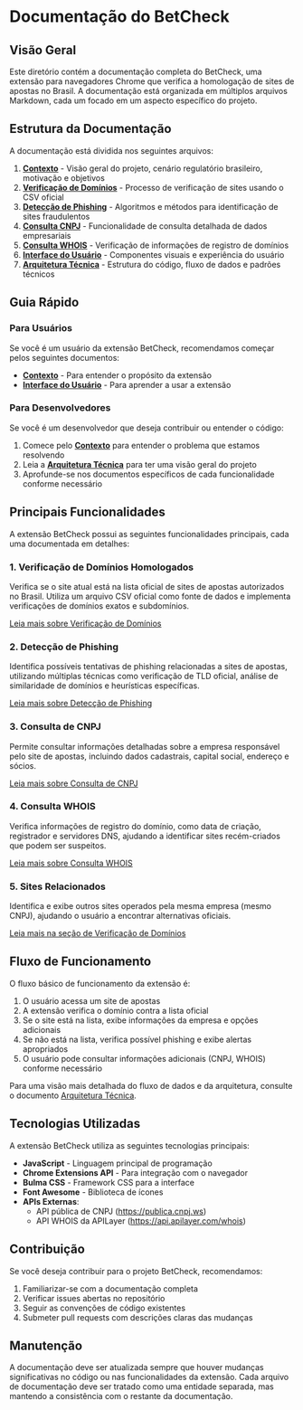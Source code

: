 # Documentação do BetCheck

## Visão Geral

Este diretório contém a documentação completa do BetCheck, uma extensão para navegadores Chrome que verifica a homologação de sites de apostas no Brasil. A documentação está organizada em múltiplos arquivos Markdown, cada um focado em um aspecto específico do projeto.

## Estrutura da Documentação

A documentação está dividida nos seguintes arquivos:

1. [**Contexto**](./Contexto.md) - Visão geral do projeto, cenário regulatório brasileiro, motivação e objetivos
2. [**Verificação de Domínios**](./Verificacao_Dominios.md) - Processo de verificação de sites usando o CSV oficial
3. [**Detecção de Phishing**](./Deteccao_Phishing.md) - Algoritmos e métodos para identificação de sites fraudulentos
4. [**Consulta CNPJ**](./Consulta_CNPJ.md) - Funcionalidade de consulta detalhada de dados empresariais
5. [**Consulta WHOIS**](./Consulta_WHOIS.md) - Verificação de informações de registro de domínios
6. [**Interface do Usuário**](./Interface_Usuario.md) - Componentes visuais e experiência do usuário
7. [**Arquitetura Técnica**](./Arquitetura_Tecnica.md) - Estrutura do código, fluxo de dados e padrões técnicos

## Guia Rápido

### Para Usuários

Se você é um usuário da extensão BetCheck, recomendamos começar pelos seguintes documentos:

- [**Contexto**](./Contexto.md) - Para entender o propósito da extensão
- [**Interface do Usuário**](./Interface_Usuario.md) - Para aprender a usar a extensão

### Para Desenvolvedores

Se você é um desenvolvedor que deseja contribuir ou entender o código:

1. Comece pelo [**Contexto**](./Contexto.md) para entender o problema que estamos resolvendo
2. Leia a [**Arquitetura Técnica**](./Arquitetura_Tecnica.md) para ter uma visão geral do projeto
3. Aprofunde-se nos documentos específicos de cada funcionalidade conforme necessário

## Principais Funcionalidades

A extensão BetCheck possui as seguintes funcionalidades principais, cada uma documentada em detalhes:

### 1. Verificação de Domínios Homologados

Verifica se o site atual está na lista oficial de sites de apostas autorizados no Brasil. Utiliza um arquivo CSV oficial como fonte de dados e implementa verificações de domínios exatos e subdomínios.

[Leia mais sobre Verificação de Domínios](./Verificacao_Dominios.md)

### 2. Detecção de Phishing

Identifica possíveis tentativas de phishing relacionadas a sites de apostas, utilizando múltiplas técnicas como verificação de TLD oficial, análise de similaridade de domínios e heurísticas específicas.

[Leia mais sobre Detecção de Phishing](./Deteccao_Phishing.md)

### 3. Consulta de CNPJ

Permite consultar informações detalhadas sobre a empresa responsável pelo site de apostas, incluindo dados cadastrais, capital social, endereço e sócios.

[Leia mais sobre Consulta de CNPJ](./Consulta_CNPJ.md)

### 4. Consulta WHOIS

Verifica informações de registro do domínio, como data de criação, registrador e servidores DNS, ajudando a identificar sites recém-criados que podem ser suspeitos.

[Leia mais sobre Consulta WHOIS](./Consulta_WHOIS.md)

### 5. Sites Relacionados

Identifica e exibe outros sites operados pela mesma empresa (mesmo CNPJ), ajudando o usuário a encontrar alternativas oficiais.

[Leia mais na seção de Verificação de Domínios](./Verificacao_Dominios.md#identificação-de-sites-relacionados)

## Fluxo de Funcionamento

O fluxo básico de funcionamento da extensão é:

1. O usuário acessa um site de apostas
2. A extensão verifica o domínio contra a lista oficial
3. Se o site está na lista, exibe informações da empresa e opções adicionais
4. Se não está na lista, verifica possível phishing e exibe alertas apropriados
5. O usuário pode consultar informações adicionais (CNPJ, WHOIS) conforme necessário

Para uma visão mais detalhada do fluxo de dados e da arquitetura, consulte o documento [Arquitetura Técnica](./Arquitetura_Tecnica.md).

## Tecnologias Utilizadas

A extensão BetCheck utiliza as seguintes tecnologias principais:

- **JavaScript** - Linguagem principal de programação
- **Chrome Extensions API** - Para integração com o navegador
- **Bulma CSS** - Framework CSS para a interface
- **Font Awesome** - Biblioteca de ícones
- **APIs Externas**:
  - API pública de CNPJ (https://publica.cnpj.ws)
  - API WHOIS da APILayer (https://api.apilayer.com/whois)

## Contribuição

Se você deseja contribuir para o projeto BetCheck, recomendamos:

1. Familiarizar-se com a documentação completa
2. Verificar issues abertas no repositório
3. Seguir as convenções de código existentes
4. Submeter pull requests com descrições claras das mudanças

## Manutenção

A documentação deve ser atualizada sempre que houver mudanças significativas no código ou nas funcionalidades da extensão. Cada arquivo de documentação deve ser tratado como uma entidade separada, mas mantendo a consistência com o restante da documentação.
